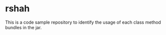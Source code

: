 # rshah
This is a code sample repository to identify the usage of each class method bundles in the jar.
